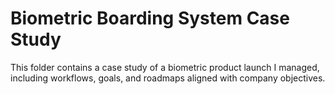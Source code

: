 # Biometric Boarding System Case Study

This folder contains a case study of a biometric product launch I managed, including workflows, goals, and roadmaps aligned with company objectives.